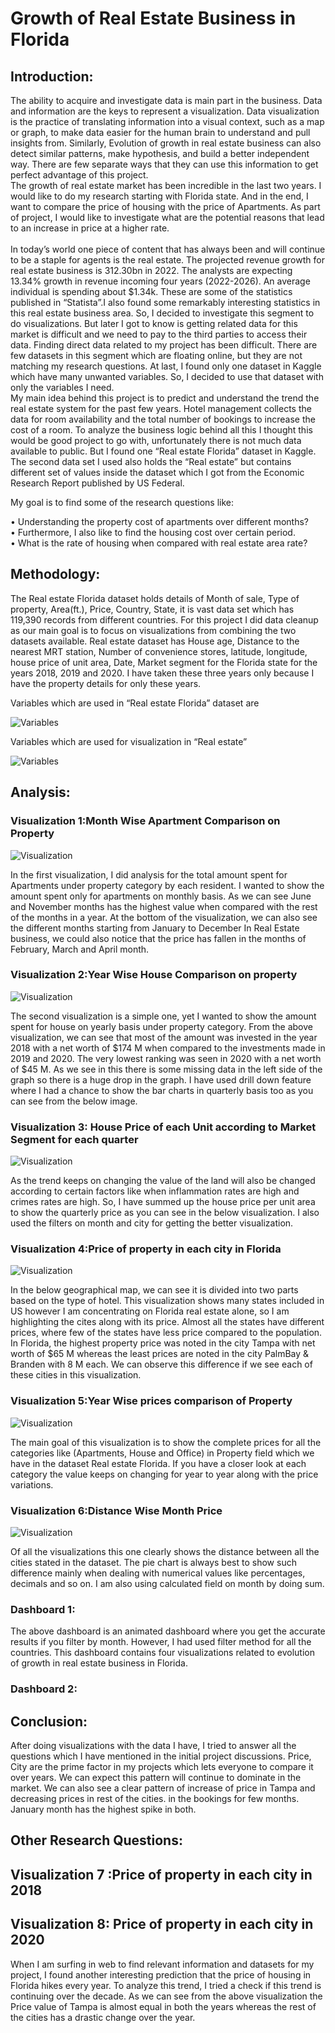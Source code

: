 # Growth of Real Estate Business in Florida

## Introduction:

The ability to acquire and investigate data is main part in the business. Data and information are the keys to represent a visualization. Data visualization is the practice of translating information into a visual context, such as a map or graph, to make data easier for the human brain to understand and pull insights from. 
Similarly, Evolution of growth in real estate business can also detect similar patterns, make hypothesis, and build a better independent way. There are few separate ways that they can use this information to get perfect advantage of this project.
<br>
The growth of real estate market has been incredible in the last two years. I would like to do my research starting with Florida state. And in the end, I want to compare the price of housing with the price of Apartments. As part of project, I would like to investigate what are the potential reasons that lead to an increase in price at a higher rate.
<br>
<br>
In today’s world one piece of content that has always been and will continue to be a staple for agents is the real estate. The projected revenue growth for real estate business is 312.30bn in 2022. The analysts are expecting 13.34% growth in revenue incoming four years (2022-2026). An average individual is spending about $1.34k. These are some of the statistics published in “Statista”.I also found some remarkably interesting statistics in this real estate business area. So, I decided to investigate this segment to do visualizations. But later I got to know is getting related data for this market is difficult and we need to pay to the third parties to access their data. Finding direct data related to my project has been difficult. There are few datasets in this segment which are floating online, but they are not matching my research questions. At last, I found only one dataset in Kaggle which have many unwanted variables. So, I decided to use that dataset with only the variables I need.
<br>
My main idea behind this project is to predict and understand the trend the real estate system for the past few years. Hotel management collects the data for room availability and the total number of bookings to increase the cost of a room. To analyze the business logic behind all this I thought this would be good project to go with, unfortunately there is not much data available to public. But I found one “Real estate Florida” dataset in Kaggle. The second data set I used also holds the “Real estate” but contains different set of values inside the dataset which I got from the Economic Research Report published by US Federal.

My goal is to find some of the research questions like:

•	Understanding the property cost of apartments over different months?
<br>
•	Furthermore, I also like to find the housing cost over certain period.
<br>
•	What is the rate of housing when compared with real estate area rate?
<br>

## Methodology:
The Real estate Florida dataset holds details of Month of sale, Type of property, Area(ft.), Price, Country, State, it is vast data set which has 119,390 records from different countries. For this project I did data cleanup as our main goal is to focus on visualizations from combining the two datasets available.
Real estate dataset has House age, Distance to the nearest MRT station, Number of convenience stores, latitude, longitude, house price of unit area, Date, Market segment for the Florida state for the years 2018, 2019 and 2020. I have taken these three years only because I have the property details for only these years.

Variables which are used in “Real estate Florida” dataset are

![Variables](https://github.com/sripriyank/Growthof_RealEstate_Business_in-Florida_Tableau/blob/main/Images/image1.jpg)

Variables which are used for visualization in “Real estate”

![Variables](https://github.com/sripriyank/Growthof_RealEstate_Business_in-Florida_Tableau/blob/main/Images/image2.jpg)


## Analysis:

### Visualization 1:Month Wise Apartment Comparison on Property

![Visualization](https://github.com/sripriyank/Growthof_RealEstate_Business_in-Florida_Tableau/blob/main/Images/images3.jpg)
 

In the first visualization, I did analysis for the total amount spent for Apartments under property category by each resident. I wanted to show the amount spent only for apartments on monthly basis. As we can see June and November months has the highest value when compared with the rest of the months in a year. At the bottom of the visualization, we can also see the different months starting from January to December
In Real Estate business, we could also notice that the price has fallen in the months of February, March and April month. 

### Visualization 2:Year Wise House Comparison on property

![Visualization](https://github.com/sripriyank/Growthof_RealEstate_Business_in-Florida_Tableau/blob/main/Images/image4.jpg)
 
The second visualization is a simple one, yet I wanted to show the amount spent for house on yearly basis under property category. From the above visualization, we can see that most of the amount was invested in the year 2018 with a net worth of $174 M when compared to the investments made in 2019 and 2020.
The very lowest ranking was seen in 2020 with a net worth of $45 	M. As we see in this there is some missing data in the left side of the graph so there is a huge drop in the graph. I have used drill down feature where I had a chance to show the bar charts in quarterly basis too as you can see from the below image.
 

### Visualization 3: House Price of each Unit according to Market Segment for each quarter

![Visualization](https://github.com/sripriyank/Growthof_RealEstate_Business_in-Florida_Tableau/blob/main/Images/image.jpg)

As the trend keeps on changing the value of the land will also be changed according to certain factors like when inflammation rates are high and crimes rates are high. So, I have summed up the house price per unit area to show the quarterly price as you can see in the below visualization. I also used the filters on month and city for getting the better visualization.

 
### Visualization 4:Price of property in each city in Florida

![Visualization](https://github.com/sripriyank/Growthof_RealEstate_Business_in-Florida_Tableau/blob/main/Images/image5.jpg)

In the below geographical map, we can see it is divided into two parts based on the type of hotel. This visualization shows many states included in US however I am concentrating on Florida real estate alone, so I am highlighting the cites along with its price.
Almost all the states have different prices, where few of the states have less price compared to the population. In Florida, the highest property price was noted in the city Tampa with net worth of $65 M whereas the least prices are noted in the city PalmBay & Branden with 8 M each. We can observe this difference if we see each of these cities in this visualization.


### Visualization 5:Year Wise prices comparison of Property

![Visualization](https://github.com/sripriyank/Growthof_RealEstate_Business_in-Florida_Tableau/blob/main/Images/image6.jpg)

The main goal of this visualization is to show the complete prices for all the categories like (Apartments, House and Office) in Property field which we have in the dataset Real estate Florida. If you have a closer look at each category the value keeps on changing for year to year along with the price variations.

### Visualization 6:Distance Wise Month Price

![Visualization](https://github.com/sripriyank/Growthof_RealEstate_Business_in-Florida_Tableau/blob/main/Images/image7.jpg)

Of all the visualizations this one clearly shows the distance between all the cities stated in the dataset. The pie chart is always best to show such difference mainly when dealing with numerical values like percentages, decimals and so on. I am also using calculated field on month by doing sum.
 


### Dashboard 1:

The above dashboard is an animated dashboard where you get the accurate results if you filter by month. However, I had used filter method for all the countries. This dashboard contains four visualizations related to evolution of growth in real estate business in Florida.


### Dashboard 2:

  
## Conclusion:

After doing visualizations with the data I have, I tried to answer all the questions which I have mentioned in the initial project discussions. Price, City are the prime factor in my projects which lets everyone to compare it over years. We can expect this pattern will continue to dominate in the market. 
We can also see a clear pattern of increase of price in Tampa and decreasing prices in rest of the cities. in the bookings for few months. January month has the highest spike in both.

## Other Research Questions:

## Visualization 7 :Price of property in each city in 2018
 

## Visualization 8: Price of property in each city in 2020
 

When I am surfing in web to find relevant information and datasets for my project, I found another interesting prediction that the price of housing in Florida hikes every year. To analyze this trend, I tried a check if this trend is continuing over the decade.
As we can see from the above visualization the Price value of Tampa is almost equal in both the years whereas the rest of the cities has a drastic change over the year.
